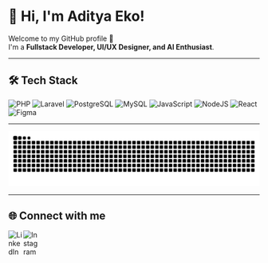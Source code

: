 # 👋 Hi, I'm Aditya Eko!

Welcome to my GitHub profile 🚀  
I'm a **Fullstack Developer, UI/UX Designer, and AI Enthusiast**.  

---
## 🛠️ Tech Stack
![PHP](https://img.shields.io/badge/Code-PHP-777bb4?logo=php&logoColor=white)
![Laravel](https://img.shields.io/badge/Framework-Laravel-f55247?logo=laravel&logoColor=white)
![PostgreSQL](https://img.shields.io/badge/Database-PostgreSQL-336791?logo=postgresql&logoColor=white)
![MySQL](https://img.shields.io/badge/Database-MySQL-4479A1?logo=mysql&logoColor=white)
![JavaScript](https://img.shields.io/badge/Code-JavaScript-yellow?logo=javascript)
![NodeJS](https://img.shields.io/badge/Backend-Node.js-green?logo=node.js)
![React](https://img.shields.io/badge/Frontend-React-blue?logo=react)
![Figma](https://img.shields.io/badge/Design-Figma-pink?logo=figma)

---

![GitHub Snake](https://raw.githubusercontent.com/adityaeks/adityaeks/output/snake.svg)

---

## 🌐 Connect with me
[<img align="left" alt="LinkedIn" width="30px" src="https://cdn.jsdelivr.net/gh/devicons/devicon/icons/linkedin/linkedin-original.svg" />](https://linkedin.com/in/mohammad-aditya-eko-saputra-78b1ba266)
[<img align="left" alt="Instagram" width="30px" src="https://upload.wikimedia.org/wikipedia/commons/a/a5/Instagram_icon.png#gh-dark-mode-only" />](https://www.instagram.com/_adityaeks)

<br clear="left"/>


